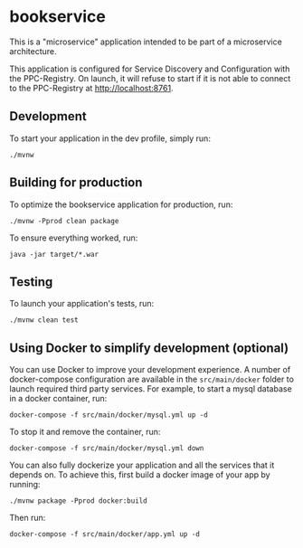 # bookservice

This is a "microservice" application intended to be part of a microservice architecture.

This application is configured for Service Discovery and Configuration with the PPC-Registry. On launch, it will refuse to start if it is not able to connect to the PPC-Registry at [http://localhost:8761](http://localhost:8761).

## Development

To start your application in the dev profile, simply run:

    ./mvnw

## Building for production

To optimize the bookservice application for production, run:

    ./mvnw -Pprod clean package

To ensure everything worked, run:

    java -jar target/*.war

## Testing

To launch your application's tests, run:

    ./mvnw clean test

## Using Docker to simplify development (optional)

You can use Docker to improve your development experience. A number of docker-compose configuration are available in the `src/main/docker` folder to launch required third party services.
For example, to start a mysql database in a docker container, run:

    docker-compose -f src/main/docker/mysql.yml up -d

To stop it and remove the container, run:

    docker-compose -f src/main/docker/mysql.yml down

You can also fully dockerize your application and all the services that it depends on.
To achieve this, first build a docker image of your app by running:

    ./mvnw package -Pprod docker:build

Then run:

    docker-compose -f src/main/docker/app.yml up -d
